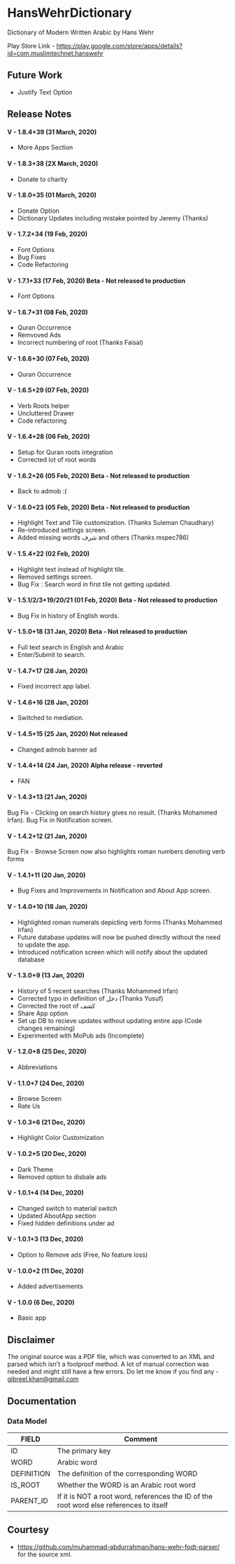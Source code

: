# HansWehrDictionary

Dictionary of Modern Written Arabic by Hans Wehr

Play Store Link - https://play.google.com/store/apps/details?id=com.muslimtechnet.hanswehr

## Future Work
- Justify Text Option

## Release Notes

#### V - 1.8.4+39 (31 March, 2020) 
- More Apps Section

#### V - 1.8.3+38 (2X March, 2020) 
- Donate to charity

#### V - 1.8.0+35 (01 March, 2020) 
- Donate Option
- Dictionary Updates including mistake pointed by Jeremy (Thanks)

#### V - 1.7.2+34 (19 Feb, 2020) 
- Font Options
- Bug Fixes
- Code Refactoring

#### V - 1.7.1+33 (17 Feb, 2020) Beta - Not released to production
- Font Options

#### V - 1.6.7+31 (08 Feb, 2020) 
- Quran Occurrence
- Remvoved Ads
- Incorrect numbering of root (Thanks Faisal)

#### V - 1.6.6+30 (07 Feb, 2020)
- Quran Occurrence

#### V - 1.6.5+29 (07 Feb, 2020) 
- Verb Roots helper
- Uncluttered Drawer
- Code refactoring

#### V - 1.6.4+28 (06 Feb, 2020) 
- Setup for Quran roots integration
- Corrected lot of root words

#### V - 1.6.2+26 (05 Feb, 2020) Beta - Not released to production
- Back to admob :(

#### V - 1.6.0+23 (05 Feb, 2020) Beta - Not released to production
- Highlight Text and Tile customization. (Thanks Suleman Chaudhary)
- Re-introduced settings screen.
- Added missing words شرف and others (Thanks mspec786)

#### V - 1.5.4+22 (02 Feb, 2020)
- Highlight text instead of highlight tile.
- Removed settings screen.
- Bug Fix : Search word in first tile not getting updated.

#### V - 1.5.1/2/3+19/20/21 (01 Feb, 2020) Beta - Not released to production
- Bug Fix in history of English words.

#### V - 1.5.0+18 (31 Jan, 2020) Beta - Not released to production
- Full text search in English and Arabic
- Enter/Submit to search.

#### V - 1.4.7+17 (28 Jan, 2020)
- Fixed incorrect app label.

#### V - 1.4.6+16 (28 Jan, 2020)
- Switched to mediation.

#### V - 1.4.5+15 (25 Jan, 2020) Not released
- Changed admob banner ad

#### V - 1.4.4+14 (24 Jan, 2020) Alpha release - reverted
- FAN

#### V - 1.4.3+13 (21 Jan, 2020)
Bug Fix - Clicking on search history gives no result. (Thanks Mohammed Irfan).
Bug Fix in Notification screen. 

#### V - 1.4.2+12 (21 Jan, 2020)
Bug Fix - Browse Screen now also highlights roman numbers denoting verb forms

#### V - 1.4.1+11 (20 Jan, 2020)
- Bug Fixes and Improvements in Notification and About App screen.

#### V - 1.4.0+10 (18 Jan, 2020)
- Highlighted roman numerals depicting verb forms (Thanks Mohammed Irfan)
- Future database updates will now be pushed directly without the need to update the app.
- Introduced notification screen which will notify about the updated database

#### V - 1.3.0+9 (13 Jan, 2020)
- History of 5 recent searches (Thanks Mohammed Irfan)
- Corrected typo in definition of دخل (Thanks Yusuf)
- Corrected the root of كشف 
- Share App option
- Set up DB to recieve updates without updating entire app (Code changes remaining)
- Experimented with MoPub ads (Incomplete)

#### V - 1.2.0+8 (25 Dec, 2020)
- Abbreviations

#### V - 1.1.0+7 (24 Dec, 2020)
- Browse Screen
- Rate Us

#### V - 1.0.3+6 (21 Dec, 2020)
- Highlight Color Customization

#### V - 1.0.2+5 (20 Dec, 2020)
- Dark Theme
- Removed option to disbale ads

#### V - 1.0.1+4 (14 Dec, 2020)
- Changed switch to material switch
- Updated AboutApp section
- Fixed hidden definitions under ad

#### V - 1.0.1+3 (13 Dec, 2020)
- Option to Remove ads (Free, No feature loss)

#### V - 1.0.0+2 (11 Dec, 2020)
- Added advertisements

#### V - 1.0.0 (6 Dec, 2020)
- Basic app

## Disclaimer
The original source was a PDF file, which was converted to an XML and parsed which isn't a foolproof method. A lot of manual correction was needed and might still have a few errors. Do let me know if you find any - gibreel.khan@gmail.com

## Documentation

### Data Model
FIELD | Comment
--- | ---
ID | The primary key
WORD | Arabic word
DEFINITION |  The definition of the corresponding WORD
IS_ROOT | Whether the WORD is an Arabic root word
PARENT_ID | If it is NOT a root word, references the ID of the root word else references to itself

## Courtesy
- https://github.com/muhammad-abdurrahman/hans-wehr-fodt-parser/ for the source xml.

